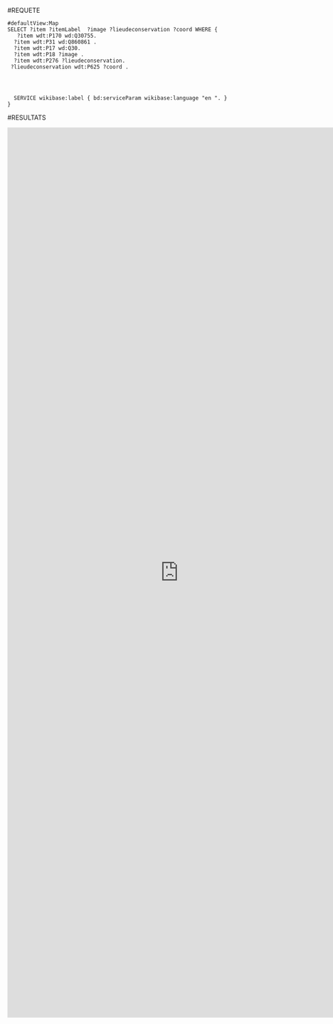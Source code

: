 
#REQUETE
``` sparql
#defaultView:Map
SELECT ?item ?itemLabel  ?image ?lieudeconservation ?coord WHERE { 
   ?item wdt:P170 wd:Q30755.
  ?item wdt:P31 wd:Q860861 .
  ?item wdt:P17 wd:Q30.
  ?item wdt:P18 ?image .
  ?item wdt:P276 ?lieudeconservation.
 ?lieudeconservation wdt:P625 ?coord .


 
  
  SERVICE wikibase:label { bd:serviceParam wikibase:language "en ". }
}
```




#RESULTATS
<iframe style="width: 80vw; height: 50vh; border: none;" src="https://query.wikidata.org/embed.html#%23defaultView%3AMap%0ASELECT%20%3Fitem%20%3FitemLabel%20%20%3Fimage%20%3Flieudeconservation%20%3Fcoord%20WHERE%20%7B%20%0A%20%20%20%3Fitem%20wdt%3AP170%20wd%3AQ30755.%0A%20%20%3Fitem%20wdt%3AP31%20wd%3AQ860861%20.%0A%20%20%3Fitem%20wdt%3AP17%20wd%3AQ30.%0A%20%20%3Fitem%20wdt%3AP18%20%3Fimage%20.%0A%20%20%3Fitem%20wdt%3AP276%20%3Flieudeconservation.%0A%20%3Flieudeconservation%20wdt%3AP625%20%3Fcoord%20.%0A%0A%0A%20%0A%20%20%0A%20%20SERVICE%20wikibase%3Alabel%20%7B%20bd%3AserviceParam%20wikibase%3Alanguage%20%22en%20%22.%20%7D%0A%7D" referrerpolicy="origin" sandbox="allow-scripts allow-same-origin allow-popups" ></iframe>
